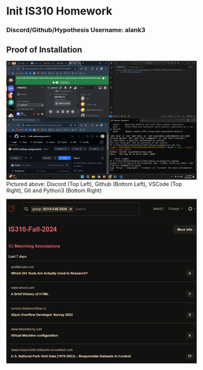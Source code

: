 # Init IS310 Homework

### Discord/Github/Hypothesis Username: alank3

## Proof of Installation

![Proof of Discord, Github, Vscode, Python, & Git](./images/Screenshot%202024-08-29%20142414.png)
Pictured above: Discord (Top Left), Github (Bottom Left), VSCode (Top Right), Git and Python3 (Bottom Right)

![Proof of Hypothesis](./images/Screenshot%202024-09-12%20135634.png)
